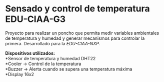 # Sensado y control de temperatura EDU-CIAA-G3
	
Proyecto para realizar un poncho que permita medir variables ambientales de temperatura y humedad y generar mecanismos para controlar la primera. Desarrollado para la *EDU-CIAA-NXP*.

**Dispositivos utilizados:**  
*Sensor de temperatura y humedad DHT22  
*Cooler -> Control de la temperatura  
*Buzzer -> Alerta cuando se supera una temperatura máxima  
*Display 16x2   
